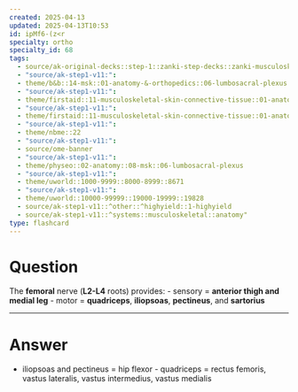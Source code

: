 ```yaml
---
created: 2025-04-13
updated: 2025-04-13T10:53
id: ipMf6-(z<r
specialty: ortho
specialty_id: 68
tags:
  - source/ak-original-decks::step-1::zanki-step-decks::zanki-musculoskeletal::musculoskeletal-anatomy/physio-(nutricionado)
  - "source/ak-step1-v11:": 
  - theme/b&b::14-msk::01-anatomy-&-orthopedics::06-lumbosacral-plexus
  - "source/ak-step1-v11:": 
  - theme/firstaid::11-musculoskeletal-skin-connective-tissue::01-anatomy-&-physiology::09-lower-extremity-nerves
  - "source/ak-step1-v11:": 
  - theme/firstaid::11-musculoskeletal-skin-connective-tissue::01-anatomy-&-physiology::09-lower-extremity-nerves::nerves::femoral-nerve
  - "source/ak-step1-v11:": 
  - theme/nbme::22
  - "source/ak-step1-v11:": 
  - source/ome-banner
  - "source/ak-step1-v11:": 
  - theme/physeo::02-anatomy::08-msk::06-lumbosacral-plexus
  - "source/ak-step1-v11:": 
  - theme/uworld::1000-9999::8000-8999::8671
  - "source/ak-step1-v11:": 
  - theme/uworld::10000-99999::19000-19999::19828
  - source/ak-step1-v11::^other::^highyield::1-highyield
  - source/ak-step1-v11::^systems::musculoskeletal::anatomy"
type: flashcard
---
```


# Question
The **femoral** nerve (**L2-L4** roots) provides:  - sensory = **anterior thigh and medial leg**   - motor = **quadriceps**, **iliopsoas**, **pectineus**, and **sartorius**

---

# Answer
- iliopsoas and pectineus = hip flexor - quadriceps = rectus femoris, vastus lateralis, vastus intermedius, vastus medialis